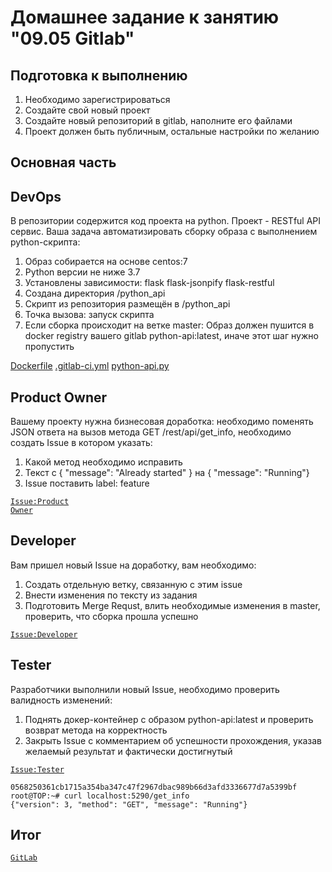 # Домашнее задание к занятию "09.05 Gitlab"


## Подготовка к выполнению

1) Необходимо зарегистрироваться
2) Создайте свой новый проект
3) Создайте новый репозиторий в gitlab, наполните его файлами
4) Проект должен быть публичным, остальные настройки по желанию

## Основная часть

## DevOps
В репозитории содержится код проекта на python. Проект - RESTful API сервис. Ваша задача автоматизировать сборку образа с выполнением python-скрипта:

1) Образ собирается на основе centos:7
2) Python версии не ниже 3.7
3) Установлены зависимости: flask flask-jsonpify flask-restful
4) Создана директория /python_api
5) Скрипт из репозитория размещён в /python_api
6) Точка вызова: запуск скрипта
7) Если сборка происходит на ветке master: Образ должен пушится в docker registry вашего gitlab python-api:latest, иначе этот шаг нужно пропустить

[Dockerfile](img/Dockerfile)
[.gitlab-ci.yml](img/.gitlab-ci.yml)
[python-api.py](img/python-api.py)

## Product Owner

Вашему проекту нужна бизнесовая доработка: необходимо поменять JSON ответа на вызов метода GET /rest/api/get_info, необходимо создать Issue в котором указать:

1) Какой метод необходимо исправить
2) Текст с { "message": "Already started" } на { "message": "Running"}
3) Issue поставить label: feature

<code>[Issue:Product Owner](https://gitlab.com/PremiumQQ/netology/-/issues/2)
</code>

## Developer

Вам пришел новый Issue на доработку, вам необходимо:

1) Создать отдельную ветку, связанную с этим issue
2) Внести изменения по тексту из задания
3) Подготовить Merge Requst, влить необходимые изменения в master, проверить, что сборка прошла успешно

<code>[Issue:Developer](https://gitlab.com/PremiumQQ/netology/-/merge_requests/3)
</code>

## Tester

Разработчики выполнили новый Issue, необходимо проверить валидность изменений:

1) Поднять докер-контейнер с образом python-api:latest и проверить возврат метода на корректность
2) Закрыть Issue с комментарием об успешности прохождения, указав желаемый результат и фактически достигнутый

<code>[Issue:Tester](https://gitlab.com/PremiumQQ/netology/-/issues/2)
</code>

```root@TOP:~# docker run -d --rm --name netology-issue -p 5290:5290 c37047d03cbd
0568250361cb1715a354ba347c47f2967dbac989b66d3afd3336677d7a5399bf
root@TOP:~# curl localhost:5290/get_info 
{"version": 3, "method": "GET", "message": "Running"}
```

## Итог

<code>[GitLab](https://gitlab.com/PremiumQQ/netology/-/tree/main)
</code>